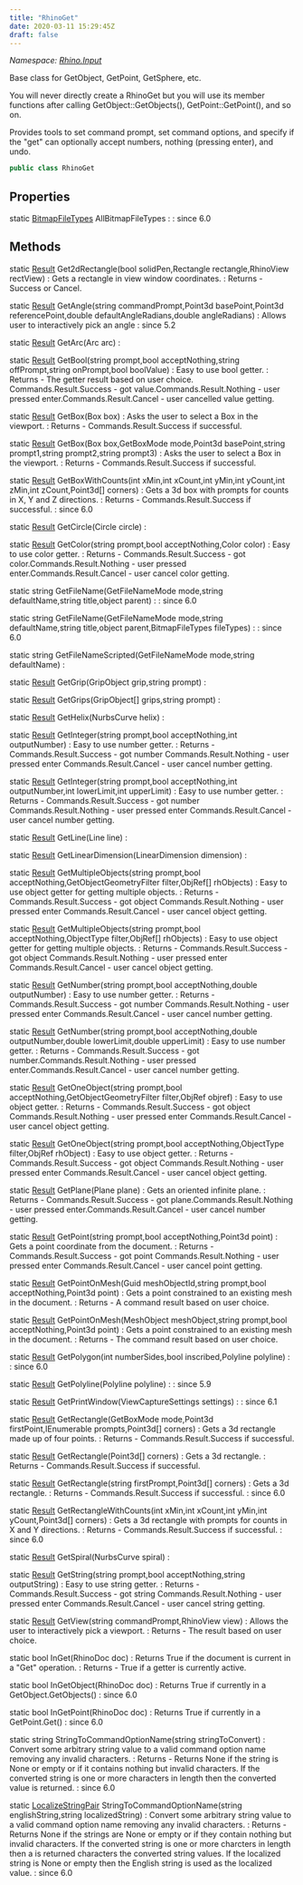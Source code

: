 ```yaml
---
title: "RhinoGet"
date: 2020-03-11 15:29:45Z
draft: false
---
```


*Namespace: [Rhino.Input](../)*

Base class for GetObject, GetPoint, GetSphere, etc.
   
   You will never directly create a RhinoGet but you will use its member
   functions after calling GetObject::GetObjects(), GetPoint::GetPoint(), and so on.
   
   Provides tools to set command prompt, set command options, and specify
   if the "get" can optionally accept numbers, nothing (pressing enter),
   and undo.
```cs
public class RhinoGet
```
## Properties

static [BitmapFileTypes](/rhinocommon/rhino/input/rhinoget/bitmapfiletypes/) AllBitmapFileTypes
: 
: since 6.0
## Methods

static [Result](/rhinocommon/rhino/commands/result/) Get2dRectangle(bool solidPen,Rectangle rectangle,RhinoView rectView)
: Gets a rectangle in view window coordinates.
: Returns - Success or Cancel.

static [Result](/rhinocommon/rhino/commands/result/) GetAngle(string commandPrompt,Point3d basePoint,Point3d referencePoint,double defaultAngleRadians,double angleRadians)
: Allows user to interactively pick an angle
: since 5.2

static [Result](/rhinocommon/rhino/commands/result/) GetArc(Arc arc)
: 

static [Result](/rhinocommon/rhino/commands/result/) GetBool(string prompt,bool acceptNothing,string offPrompt,string onPrompt,bool boolValue)
: Easy to use bool getter.
: Returns - The getter result based on user choice.
     Commands.Result.Success - got value.Commands.Result.Nothing - user pressed enter.Commands.Result.Cancel - user cancelled value getting.

static [Result](/rhinocommon/rhino/commands/result/) GetBox(Box box)
: Asks the user to select a Box in the viewport.
: Returns - Commands.Result.Success if successful.

static [Result](/rhinocommon/rhino/commands/result/) GetBox(Box box,GetBoxMode mode,Point3d basePoint,string prompt1,string prompt2,string prompt3)
: Asks the user to select a Box in the viewport.
: Returns - Commands.Result.Success if successful.

static [Result](/rhinocommon/rhino/commands/result/) GetBoxWithCounts(int xMin,int xCount,int yMin,int yCount,int zMin,int zCount,Point3d[] corners)
: Gets a 3d box with prompts for counts in X, Y and Z directions.
: Returns - Commands.Result.Success if successful.
: since 6.0

static [Result](/rhinocommon/rhino/commands/result/) GetCircle(Circle circle)
: 

static [Result](/rhinocommon/rhino/commands/result/) GetColor(string prompt,bool acceptNothing,Color color)
: Easy to use color getter.
: Returns - Commands.Result.Success - got color.Commands.Result.Nothing - user pressed enter.Commands.Result.Cancel - user cancel color getting.

static string GetFileName(GetFileNameMode mode,string defaultName,string title,object parent)
: 
: since 6.0

static string GetFileName(GetFileNameMode mode,string defaultName,string title,object parent,BitmapFileTypes fileTypes)
: 
: since 6.0

static string GetFileNameScripted(GetFileNameMode mode,string defaultName)
: 

static [Result](/rhinocommon/rhino/commands/result/) GetGrip(GripObject grip,string prompt)
: 

static [Result](/rhinocommon/rhino/commands/result/) GetGrips(GripObject[] grips,string prompt)
: 

static [Result](/rhinocommon/rhino/commands/result/) GetHelix(NurbsCurve helix)
: 

static [Result](/rhinocommon/rhino/commands/result/) GetInteger(string prompt,bool acceptNothing,int outputNumber)
: Easy to use number getter.
: Returns - Commands.Result.Success - got number
     Commands.Result.Nothing - user pressed enter
     Commands.Result.Cancel - user cancel number getting.

static [Result](/rhinocommon/rhino/commands/result/) GetInteger(string prompt,bool acceptNothing,int outputNumber,int lowerLimit,int upperLimit)
: Easy to use number getter.
: Returns - Commands.Result.Success - got number
     Commands.Result.Nothing - user pressed enter
     Commands.Result.Cancel - user cancel number getting.

static [Result](/rhinocommon/rhino/commands/result/) GetLine(Line line)
: 

static [Result](/rhinocommon/rhino/commands/result/) GetLinearDimension(LinearDimension dimension)
: 

static [Result](/rhinocommon/rhino/commands/result/) GetMultipleObjects(string prompt,bool acceptNothing,GetObjectGeometryFilter filter,ObjRef[] rhObjects)
: Easy to use object getter for getting multiple objects.
: Returns - Commands.Result.Success - got object
     Commands.Result.Nothing - user pressed enter
     Commands.Result.Cancel - user cancel object getting.

static [Result](/rhinocommon/rhino/commands/result/) GetMultipleObjects(string prompt,bool acceptNothing,ObjectType filter,ObjRef[] rhObjects)
: Easy to use object getter for getting multiple objects.
: Returns - Commands.Result.Success - got object
     Commands.Result.Nothing - user pressed enter
     Commands.Result.Cancel - user cancel object getting.

static [Result](/rhinocommon/rhino/commands/result/) GetNumber(string prompt,bool acceptNothing,double outputNumber)
: Easy to use number getter.
: Returns - Commands.Result.Success - got number
     Commands.Result.Nothing - user pressed enter
     Commands.Result.Cancel - user cancel number getting.

static [Result](/rhinocommon/rhino/commands/result/) GetNumber(string prompt,bool acceptNothing,double outputNumber,double lowerLimit,double upperLimit)
: Easy to use number getter.
: Returns - Commands.Result.Success - got number.Commands.Result.Nothing - user pressed enter.Commands.Result.Cancel - user cancel number getting.

static [Result](/rhinocommon/rhino/commands/result/) GetOneObject(string prompt,bool acceptNothing,GetObjectGeometryFilter filter,ObjRef objref)
: Easy to use object getter.
: Returns - Commands.Result.Success - got object
     Commands.Result.Nothing - user pressed enter
     Commands.Result.Cancel - user cancel object getting.

static [Result](/rhinocommon/rhino/commands/result/) GetOneObject(string prompt,bool acceptNothing,ObjectType filter,ObjRef rhObject)
: Easy to use object getter.
: Returns - Commands.Result.Success - got object
     Commands.Result.Nothing - user pressed enter
     Commands.Result.Cancel - user cancel object getting.

static [Result](/rhinocommon/rhino/commands/result/) GetPlane(Plane plane)
: Gets an oriented infinite plane.
: Returns - Commands.Result.Success - got plane.Commands.Result.Nothing - user pressed enter.Commands.Result.Cancel - user cancel number getting.

static [Result](/rhinocommon/rhino/commands/result/) GetPoint(string prompt,bool acceptNothing,Point3d point)
: Gets a point coordinate from the document.
: Returns - Commands.Result.Success - got point
     Commands.Result.Nothing - user pressed enter
     Commands.Result.Cancel - user cancel point getting.

static [Result](/rhinocommon/rhino/commands/result/) GetPointOnMesh(Guid meshObjectId,string prompt,bool acceptNothing,Point3d point)
: Gets a point constrained to an existing mesh in the document.
: Returns - A command result based on user choice.

static [Result](/rhinocommon/rhino/commands/result/) GetPointOnMesh(MeshObject meshObject,string prompt,bool acceptNothing,Point3d point)
: Gets a point constrained to an existing mesh in the document.
: Returns - The command result based on user choice.

static [Result](/rhinocommon/rhino/commands/result/) GetPolygon(int numberSides,bool inscribed,Polyline polyline)
: 
: since 6.0

static [Result](/rhinocommon/rhino/commands/result/) GetPolyline(Polyline polyline)
: 
: since 5.9

static [Result](/rhinocommon/rhino/commands/result/) GetPrintWindow(ViewCaptureSettings settings)
: 
: since 6.1

static [Result](/rhinocommon/rhino/commands/result/) GetRectangle(GetBoxMode mode,Point3d firstPoint,IEnumerable<string> prompts,Point3d[] corners)
: Gets a 3d rectangle made up of four points.
: Returns - Commands.Result.Success if successful.

static [Result](/rhinocommon/rhino/commands/result/) GetRectangle(Point3d[] corners)
: Gets a 3d rectangle.
: Returns - Commands.Result.Success if successful.

static [Result](/rhinocommon/rhino/commands/result/) GetRectangle(string firstPrompt,Point3d[] corners)
: Gets a 3d rectangle.
: Returns - Commands.Result.Success if successful.
: since 6.0

static [Result](/rhinocommon/rhino/commands/result/) GetRectangleWithCounts(int xMin,int xCount,int yMin,int yCount,Point3d[] corners)
: Gets a 3d rectangle with prompts for counts in X and Y directions.
: Returns - Commands.Result.Success if successful.
: since 6.0

static [Result](/rhinocommon/rhino/commands/result/) GetSpiral(NurbsCurve spiral)
: 

static [Result](/rhinocommon/rhino/commands/result/) GetString(string prompt,bool acceptNothing,string outputString)
: Easy to use string getter.
: Returns - Commands.Result.Success - got string
     Commands.Result.Nothing - user pressed enter
     Commands.Result.Cancel - user cancel string getting.

static [Result](/rhinocommon/rhino/commands/result/) GetView(string commandPrompt,RhinoView view)
: Allows the user to interactively pick a viewport.
: Returns - The result based on user choice.

static bool InGet(RhinoDoc doc)
: Returns True if the document is current in a "Get" operation.
: Returns - True if a getter is currently active.

static bool InGetObject(RhinoDoc doc)
: Returns True if currently in a GetObject.GetObjects()
: since 6.0

static bool InGetPoint(RhinoDoc doc)
: Returns True if currently in a GetPoint.Get()
: since 6.0

static string StringToCommandOptionName(string stringToConvert)
: Convert some arbitrary string value to a valid command option name
     removing any invalid characters.
: Returns - Returns None if the string is None or empty or if it contains nothing
     but invalid characters.  If the converted string is one or more
     characters in length then the converted value is returned.
: since 6.0

static [LocalizeStringPair](/rhinocommon/rhino/ui/localizestringpair/) StringToCommandOptionName(string englishString,string localizedString)
: Convert some arbitrary string value to a valid command option name
     removing any invalid characters.
: Returns - Returns None if the strings are None or empty or if they contain
     nothing but invalid characters.  If the converted string is one or more
     charcters in length then a  is returned
     characters the converted string values.  If the localized string is
     None or empty then the English string is used as the localized value.
: since 6.0
